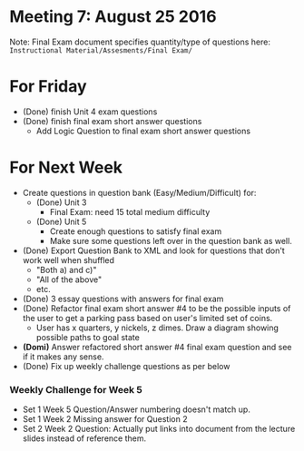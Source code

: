 # Meeting 7: August 25 2016

Note: Final Exam document specifies quantity/type of questions here: `Instructional Material/Assesments/Final Exam/`

# For Friday
* (Done) finish Unit 4 exam questions
* (Done) finish final exam short answer questions
    * Add Logic Question to final exam short answer questions

# For Next Week
* Create questions in question bank (Easy/Medium/Difficult) for:
    * (Done) Unit 3
        * Final Exam: need 15 total medium difficulty
    * (Done) Unit 5
        * Create enough questions to satisfy final exam
        * Make sure some questions left over in the question bank as well.
* (Done) Export Question Bank to XML and look for questions that don't work well when shuffled
    * "Both a) and c)"
    * "All of the above"
    * etc.
* (Done) 3 essay questions with answers for final exam
* (Done) Refactor final exam short answer #4 to be the possible inputs of the user to get a parking pass based on user's limited set of coins.
    * User has x quarters, y nickels, z dimes. Draw a diagram showing possible paths to goal state
* **(Domi)** Answer refactored short answer #4 final exam question and see if it makes any sense.
* (Done) Fix up weekly challenge questions as per below

### Weekly Challenge for Week 5
* Set 1 Week 5 Question/Answer numbering doesn't match up.
* Set 1 Week 2 Missing answer for Question 2
* Set 2 Week 2 Question: Actually put links into document from the lecture slides instead of reference them.
